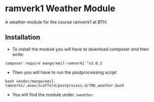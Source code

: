 # ramverk1 Weather Module

A weather module for the course ramverk1 at BTH.

## Installation

* To install the module you will have to download composer and then write:
```
composer require mange/emil-ramverk1 ^v3.0.3
```

* Then you will have to run the postprocessing script
```
bash vendor/mange/emil-ramverk1/.anax/scaffold/postprocess.d/700_weather.bash
```

* You will find the module under ``/weather``.
